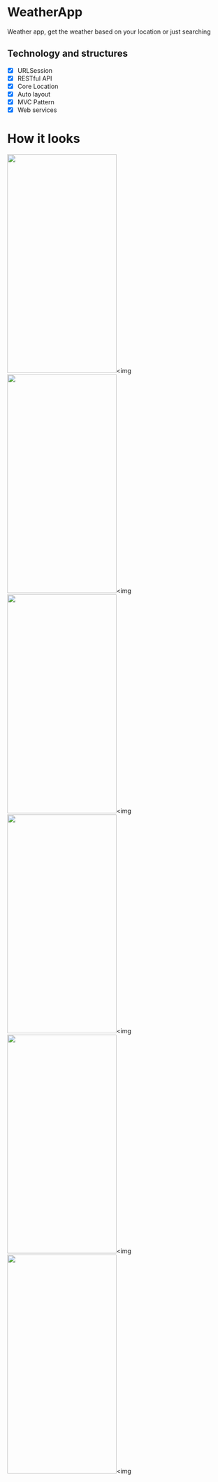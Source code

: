 # WeatherApp
Weather app, get the weather based on your location or just searching

## Technology and structures

- [x] URLSession
- [X] RESTful API
- [x] Core Location 
- [x] Auto layout
- [x] MVC Pattern
- [x] Web services

# How it looks

<img src="https://user-images.githubusercontent.com/73592197/192158858-bc7d2906-7b82-4705-a0c4-6c62705a7b77.png" width="250" height="500" /><img 
 <img src="https://user-images.githubusercontent.com/73592197/192158869-bb714b02-7ce2-4dd0-9b69-dd8d547a03d3.png" width="250" height="500" /><img 
  <img src="https://user-images.githubusercontent.com/73592197/192158874-49ea8f49-e81d-4ef1-81af-c2f714590cbc.png" width="250" height="500" /><img 
 <img src="https://user-images.githubusercontent.com/73592197/192158852-f7310f65-d799-476d-b737-db3ed61150f1.png" width="250" height="500" /><img 
 <img src="https://user-images.githubusercontent.com/73592197/192158863-02bf069e-320a-42f2-84e0-077acb2903fb.png" width="250" height="500" /><img 
 <img src="https://user-images.githubusercontent.com/73592197/192158865-a5eee2ec-2eb9-4506-b45a-798c5a0ed532.png" width="250" height="500" /><img 

 
